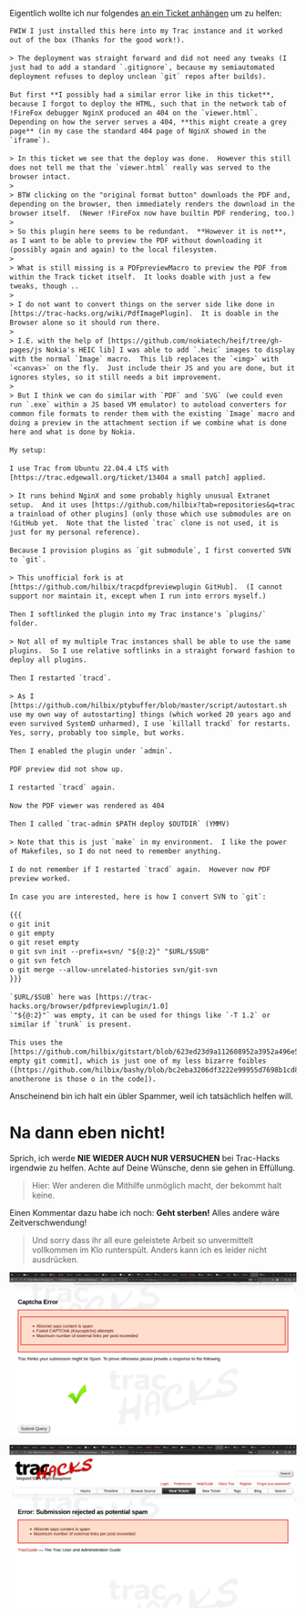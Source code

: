 Eigentlich wollte ich nur folgendes [an ein Ticket anhängen](https://trac-hacks.org/ticket/14001#trac-add-comment) um zu helfen:

```
FWIW I just installed this here into my Trac instance and it worked out of the box (Thanks for the good work!).

> The deployment was straight forward and did not need any tweaks (I just had to add a standard `.gitignore`, because my semiautomated deployment refuses to deploy unclean `git` repos after builds).

But first **I possibly had a similar error like in this ticket**, because I forgot to deploy the HTML, such that in the network tab of !FireFox debugger NginX produced an 404 on the `viewer.html`.  Depending on how the server serves a 404, **this might create a grey page** (in my case the standard 404 page of NginX showed in the `iframe`).

> In this ticket we see that the deploy was done.  However this still does not tell me that the `viewer.html` really was served to the browser intact.
>
> BTW clicking on the "original format button" downloads the PDF and, depending on the browser, then immediately renders the download in the browser itself.  (Newer !FireFox now have builtin PDF rendering, too.)
>
> So this plugin here seems to be redundant.  **However it is not**, as I want to be able to preview the PDF without downloading it (possibly again and again) to the local filesystem.
>
> What is still missing is a PDFpreviewMacro to preview the PDF from within the Track ticket itself.  It looks doable with just a few tweaks, though ..
>
> I do not want to convert things on the server side like done in [https://trac-hacks.org/wiki/PdfImagePlugin].  It is doable in the Browser alone so it should run there.
>
> I.E. with the help of [https://github.com/nokiatech/heif/tree/gh-pages/js Nokia's HEIC lib] I was able to add `.heic` images to display with the normal `Image` macro.  This lib replaces the `<img>` with `<canvas>` on the fly.  Just include their JS and you are done, but it ignores styles, so it still needs a bit improvement.
>
> But I think we can do similar with `PDF` and `SVG` (we could even run `.exe` within a JS based VM emulator) to autoload converters for common file formats to render them with the existing `Image` macro and doing a preview in the attachment section if we combine what is done here and what is done by Nokia.

My setup:

I use Trac from Ubuntu 22.04.4 LTS with [https://trac.edgewall.org/ticket/13404 a small patch] applied.

> It runs behind NginX and some probably highly unusual Extranet setup.  And it uses [https://github.com/hilbix?tab=repositories&q=trac a trainload of other plugins] (only those which use submodules are on !GitHub yet.  Note that the listed `trac` clone is not used, it is just for my personal reference).

Because I provision plugins as `git submodule`, I first converted SVN to `git`.

> This unofficial fork is at [https://github.com/hilbix/tracpdfpreviewplugin GitHub].  (I cannot support nor maintain it, except when I run into errors myself.)

Then I softlinked the plugin into my Trac instance's `plugins/` folder.

> Not all of my multiple Trac instances shall be able to use the same plugins.  So I use relative softlinks in a straight forward fashion to deploy all plugins.

Then I restarted `tracd`.

> As I [https://github.com/hilbix/ptybuffer/blob/master/script/autostart.sh use my own way of autostarting] things (which worked 20 years ago and even survived SystemD unharmed), I use `killall trackd` for restarts.  Yes, sorry, probably too simple, but works.

Then I enabled the plugin under `admin`.

PDF preview did not show up.

I restarted `tracd` again.

Now the PDF viewer was rendered as 404

Then I called `trac-admin $PATH deploy $OUTDIR` (YMMV)

> Note that this is just `make` in my environment.  I like the power of Makefiles, so I do not need to remember anything.

I do not remember if I restarted `tracd` again.  However now PDF preview worked.

In case you are interested, here is how I convert SVN to `git`:

{{{
o git init
o git empty
o git reset empty
o git svn init --prefix=svn/ "${@:2}" "$URL/$SUB"
o git svn fetch
o git merge --allow-unrelated-histories svn/git-svn
}}}

`$URL/$SUB` here was [https://trac-hacks.org/browser/pdfpreviewplugin/1.0]
`"${@:2}"` was empty, it can be used for things like `-T 1.2` or similar if `trunk` is present.

This uses the [https://github.com/hilbix/gitstart/blob/623ed23d9a112608952a3952a496e5c8d817dce3/aliases.sh#L256 empty git commit], which is just one of my less bizarre foibles ([https://github.com/hilbix/bashy/blob/bc2eba3206df3222e99955d7698b1cd836e06020/boilerplate.inc#L63 anotherone is those o in the code]).
```

Anscheinend bin ich halt ein übler Spammer, weil ich tatsächlich helfen will.

# Na dann eben nicht!

Sprich, ich werde **NIE WIEDER AUCH NUR VERSUCHEN** bei Trac-Hacks irgendwie zu helfen.
Achte auf Deine Wünsche, denn sie gehen in Effüllung.

> Hier: Wer anderen die Mithilfe unmöglich macht, der bekommt halt keine.

Einen Kommentar dazu habe ich noch:  **Geht sterben!**  Alles andere wäre Zeitverschwendung!

> Und sorry dass ihr all eure geleistete Arbeit so unvermittelt vollkommen im Klo runterspült.
> Anders kann ich es leider nicht ausdrücken.

![Captcha gelöst](img/trac-hacks-geh-sterben1.png)

![Aber dann das](img/trac-hacks-geh-sterben2.png)


